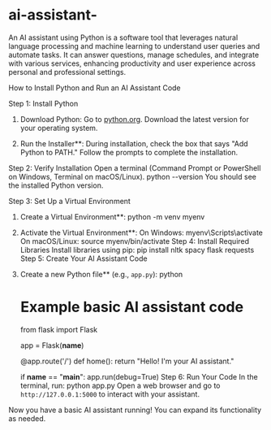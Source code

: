 # ai-assistant-
An AI assistant using Python is a software tool that leverages natural language processing and machine learning to understand user queries and automate tasks. It can answer questions, manage schedules, and integrate with various services, enhancing productivity and user experience across personal and professional settings.


 How to Install Python and Run an AI Assistant Code

Step 1: Install Python
1. Download Python:
   Go to [python.org](https://www.python.org/downloads/).
   Download the latest version for your operating system.

2. Run the Installer**:
   During installation, check the box that says "Add Python to PATH."
   Follow the prompts to complete the installation.

Step 2: Verify Installation
   Open a terminal (Command Prompt or PowerShell on Windows, Terminal on macOS/Linux).
   python --version
   You should see the installed Python version.

Step 3: Set Up a Virtual Environment
1. Create a Virtual Environment**:
   python -m venv myenv
   
2. Activate the Virtual Environment**:
   On Windows:
   myenv\Scripts\activate
   On macOS/Linux:
   source myenv/bin/activate
Step 4: Install Required Libraries
  Install libraries using pip:
  pip install nltk spacy flask requests
Step 5: Create Your AI Assistant Code
1. Create a new Python file** (e.g., `app.py`):
   python
   # Example basic AI assistant code
   from flask import Flask

   app = Flask(__name__)

   @app.route('/')
   def home():
       return "Hello! I'm your AI assistant."

   if __name__ == "__main__":
       app.run(debug=True)
Step 6: Run Your Code
   In the terminal, run:
   python app.py
   Open a web browser and go to `http://127.0.0.1:5000` to interact with your assistant.

Now you have a basic AI assistant running! You can expand its functionality as needed.
